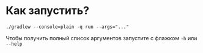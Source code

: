 # Как запустить?

```shell
./gradlew --console=plain -q run --args="..."
```

Чтобы получить полный список аргументов
запустите с флажком `-h` или `--help`